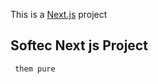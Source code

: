 This is a [Next.js](https://nextjs.org/) project 

## Softec Next js Project 

 

```bash
 them pure 
```
